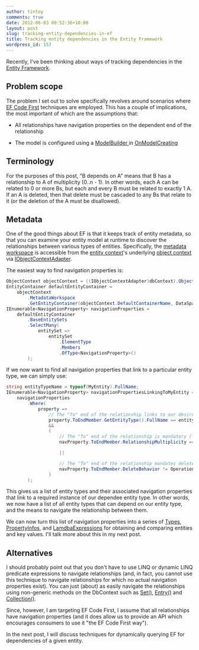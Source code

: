 ```yaml
---
author: tintoy
comments: true
date: 2012-06-03 00:52:36+10:00
layout: post
slug: tracking-entity-dependencies-in-ef
title: Tracking entity dependencies in the Entity Framework
wordpress_id: 157
---
```


Recently, I've been thinking about ways of tracking dependencies in the [Entity Framework](http://msdn.microsoft.com/en-us/data/ef.aspx).
<!-- more -->


## Problem scope


The problem I set out to solve specifically revolves around scenarios where [EF Code First](http://blogs.msdn.com/b/adonet/archive/2011/09/28/ef-4-2-code-first-walkthrough.aspx) techniques are employed. This has a couple of implications, the most important of which are the assumptions that:




  * All relationships have navigation properties on the dependent end of the relationship


  * The model is configured using a [ModelBuilder ](http://msdn.microsoft.com/en-us/library/microsoft.data.schema.schemamodel.modelbuilder.aspx)in [OnModelCreating](http://msdn.microsoft.com/en-us/library/system.data.entity.dbcontext.onmodelcreating(v=vs.103).aspx)




## Terminology


For the purposes of this post, "B depends on A" means that B has a relationship to A of multiplicity (0..n - 1).
In other words, each A can be related to 0 or more Bs, but each and every B must be related to exactly 1 A. If an A is deleted, then that delete must be cascaded to any Bs that relate to it (or the deletion of the A must be disallowed).


## Metadata


One of the good things about EF is that it keeps track of entity metadata, so that you can examine your entity model at runtime to discover the relationships between various types of entities. Specifically, the [metadata workspace](http://msdn.microsoft.com/en-us/library/bb399600(v=vs.90).aspx) is accessible from the [entity context](http://msdn.microsoft.com/en-us/library/system.data.entity.dbcontext(v=vs.103).aspx)'s underlying [object context](http://msdn.microsoft.com/en-us/library/system.data.objects.objectcontext(v=vs.103).aspx) via [IObjectContextAdapter](http://msdn.microsoft.com/en-us/library/gg696353(v=vs.103)).

The easiest way to find navigation properties is:
```csharp
ObjectContext objectContext = ((IObjectContextAdapter)dbContext).ObjectContext;
EntityContainer defaultEntityContainer =
    objectContext
        .MetadataWorkspace
        .GetEntityContainer(objectContext.DefaultContainerName, DataSpace.CSpace);
IEnumerable<NavigationProperty> navigationProperties =
    defaultEntityContainer
        .BaseEntitySets
        .SelectMany(
            entitySet =>
                entitySet
                    .ElementType
                    .Members
                    .OfType<NavigationProperty>()
        );
```

If we now want to find all navigation properties that link to a particular entity type, we can simply use:
```csharp
string entityTypeName = typeof(MyEntity).FullName;
IEnumerable<NavigationProperty> navigationPropertiesLinkingToMyEntity =
    navigationProperties
        .Where(
            property =>
                // The "To" end of the relationship links to our desired entity type.
                property.ToEndMember.GetEntityType().FullName == entityTypeName
                &&
                (
                    // The "To" end of the relationship is mandatory (lower multiplicity bound of 1).
                    navProperty.ToEndMember.RelationshipMultiplicity == RelationshipMultiplicity.One

                    ||

                    // The "To" end of the relationship mandates delete cascade or delete restriction.
                    navProperty.ToEndMember.DeleteBehavior != OperationAction.None
                )
        );
```
This gives us a list of entity types and their associated navigation properties that link to a required instance of our dependee entity type.
In other words, we now have a list of all entity types that can depend on our entity type, and the means to navigate the relationship between them.

We can now turn this list of navigation properties into a series of [Types](http://msdn.microsoft.com/en-us/library/system.type.aspx), [PropertyInfos](http://msdn.microsoft.com/en-us/library/system.reflection.propertyinfo.aspx), and [LamdbaExpressions](http://msdn.microsoft.com/en-us/library/system.linq.expressions.lambdaexpression.aspx) for obtaining and comparing entities and key values. I'll talk more about this in my next post.



## Alternatives


I should probably point out that you don't have to use LINQ or dynamic LINQ predicate expressions to navigate relationships (and, in fact, you cannot use this technique to navigate relationships for which no actual navigation properties exist). You can just (about) as easily navigate the relationships using non-generic methods on the DbContext such as [Set()](http://msdn.microsoft.com/en-us/library/gg679544(v=vs.103).aspx), [Entry()](http://msdn.microsoft.com/en-us/library/gg696238(v=vs.103).aspx) and [Collection()](http://msdn.microsoft.com/en-us/library/system.data.entity.infrastructure.dbentityentry.collection(v=vs.103).aspx).

Since, however, I am targeting EF Code First, I assume that all relationships have navigation properties (and it does allow us to provide an API which encourages consumers to use it "the EF Code First way").

In the next post, I will discuss techniques for dynamically querying EF for dependencies of a given entity.
